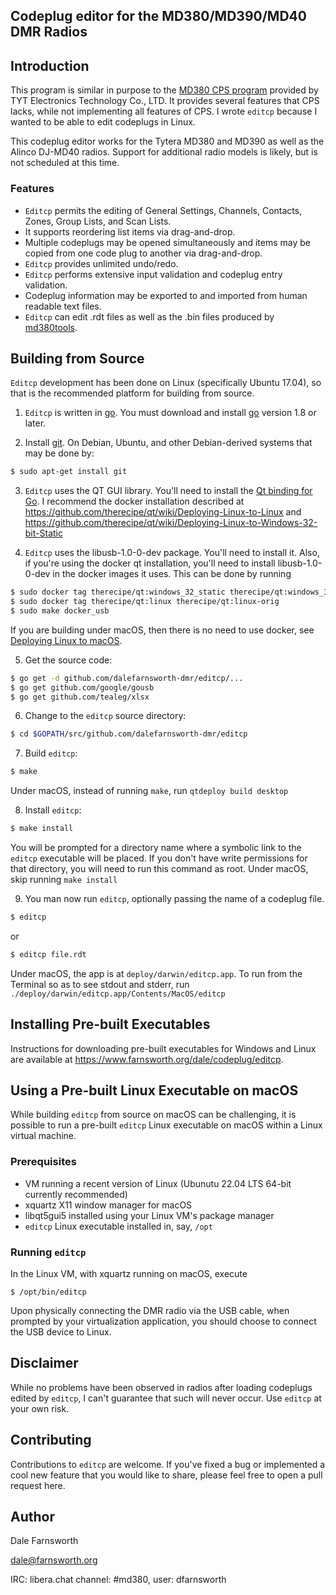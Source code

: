 ## Codeplug editor for the MD380/MD390/MD40 DMR Radios

## Introduction
This program is similar in purpose to the [MD380 CPS program](
http://www.tyt888.com/?mod=download) provided by TYT Electronics
Technology Co., LTD.  It provides several features that CPS lacks,
while not implementing all features of CPS.
I wrote `editcp` because I wanted to be able to edit codeplugs in Linux.

This codeplug editor works for the Tytera MD380 and MD390 as well as the
Alinco DJ-MD40 radios.  Support for additional radio models is likely,
but is not scheduled at this time.

### Features
* `Editcp` permits the editing of General Settings, Channels, Contacts, Zones,
Group Lists, and Scan Lists.
* It supports reordering list items via drag-and-drop.
* Multiple codeplugs may be opened simultaneously and
items may be copied from one code plug to another via drag-and-drop.
* `Editcp` provides unlimited undo/redo.
* `Editcp` performs extensive input validation and codeplug entry validation.
* Codeplug information may be exported to and imported from human readable
text files.
* `Editcp` can edit .rdt files as well as the .bin files produced
by [md380tools](https://github.com/travisgoodspeed/md380tools).

## Building from Source
`Editcp` development has been done on Linux (specifically Ubuntu 17.04),
so that is the recommended platform for building from source.

1. `Editcp` is written in [go](https://golang.org/).  You must download
and install [go](https://golang.org/dl/) version 1.8 or later.

2. Install [git](https://git-scm.com/). On Debian, Ubuntu, and other
Debian-derived systems that may be done by:

```bash
$ sudo apt-get install git
```

3. `Editcp` uses the QT GUI library. You'll need to install
the [Qt binding for Go](https://github.com/therecipe/qt). I recommend
the docker installation described at
https://github.com/therecipe/qt/wiki/Deploying-Linux-to-Linux
and
https://github.com/therecipe/qt/wiki/Deploying-Linux-to-Windows-32-bit-Static

4. `Editcp` uses the libusb-1.0-0-dev package. You'll need to install it.
Also, if you're using the docker qt installation, you'll need to install
libusb-1.0-0-dev in the docker images it uses. This can be done by running
```bash
$ sudo docker tag therecipe/qt:windows_32_static therecipe/qt:windows_32_static-orig
$ sudo docker tag therecipe/qt:linux therecipe/qt:linux-orig
$ sudo make docker_usb
```
If you are building under macOS, then there is no need to use docker,
see
[Deploying Linux to macOS](https://github.com/therecipe/qt/wiki/Deploying-Linux-to-macOS).

5. Get the source code:
```bash
$ go get -d github.com/dalefarnsworth-dmr/editcp/...
$ go get github.com/google/gousb
$ go get github.com/tealeg/xlsx
```

6. Change to the `editcp` source directory:
```bash
$ cd $GOPATH/src/github.com/dalefarnsworth-dmr/editcp
```

7. Build `editcp`:
```bash
$ make
```
Under macOS, instead of running `make`, run `qtdeploy build desktop`

8. Install `editcp`:
```bash
$ make install
```
You will be prompted for a directory name where a symbolic link to
the `editcp` executable will be placed. If you don't have write permissions
for that directory, you will need to run this command as root.
Under macOS, skip running `make install`

9. You man now run `editcp`, optionally passing the name of a codeplug file.
```bash
$ editcp
```
or
```bash
$ editcp file.rdt
```
Under macOS, the app is at `deploy/darwin/editcp.app`.  To run from
the Terminal so as to see stdout and stderr, run
`./deploy/darwin/editcp.app/Contents/MacOS/editcp`

## Installing Pre-built Executables
Instructions for downloading pre-built executables for Windows and Linux are
available at https://www.farnsworth.org/dale/codeplug/editcp.

## Using a Pre-built Linux Executable on macOS

While building `editcp` from source on macOS can be challenging, it is possible to run a pre-built `editcp` Linux executable on macOS within a Linux virtual machine.

### Prerequisites

- VM running a recent version of Linux (Ubunutu 22.04 LTS 64-bit currently recommended)
- xquartz X11 window manager for macOS
- libqt5gui5 installed using your Linux VM's package manager
- `editcp` Linux executable installed in, say, `/opt`

### Running `editcp`

In the Linux VM, with xquartz running on macOS, execute

```
$ /opt/bin/editcp
```

Upon physically connecting the DMR radio via the USB cable, when prompted by your virtualization application, you should choose to connect the USB device to Linux.

## Disclaimer
While
no problems have been observed in radios after loading codeplugs edited by
`editcp`, I can't guarantee that such will never occur. Use `editcp` at
your own risk.

## Contributing
Contributions to `editcp` are welcome. If you've fixed a bug or implemented
a cool new feature that you would like to share, please feel free to open
a pull request here.

## Author
Dale Farnsworth

<dale@farnsworth.org>

IRC: libera.chat channel: #md380, user: dfarnsworth
